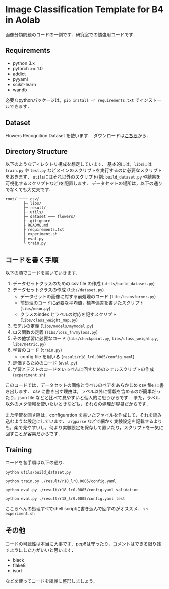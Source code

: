 # Image Classification Template for B4 in Aolab

画像分類問題のコードの一例です．研究室での勉強用コードです．

## Requirements

* python 3.x
* pytorch >= 1.0
* addict
* pyyaml
* scikit-learn
* wandb

必要なpythonパッケージは，`pip install -r requirements.txt` でインストールできます．

## Dataset

Flowers Recognition Dataset を使います．
ダウンロードは[こちら](https://www.kaggle.com/alxmamaev/flowers-recognition/download)から．

## Directory Structure

以下のようなディレクトリ構成を想定しています．
基本的には，`libs`には `train.py` や `test.py` などメインのスクリプトを実行するのに必要なスクリプトをおきます．
`utils`にはそれ以外のスクリプト(例: `build_dataset.py` や結果を可視化するスクリプトなど)を配置します．
データセットの場所は，以下の通りでなくても大丈夫です．

```Directory Structure
root/ ──── csv/
        ├─ libs/
        ├─ result/
        ├─ utils/
        ├─ dataset ─── flowers/
        ├ .gitignore
        ├ README.md
        ├ requirements.txt
        ├ experiment.sh
        ├ eval.py
        └ train.py
```

## コードを書く手順

以下の順でコードを書いていきます．

1. データセットクラスのための csv file の作成 (`utils/build_dataset.py`)
2. データセットクラスの作成 (`libs/dataset.py`)
    - データセットの画像に対する前処理のコード (`libs/transformer.py`)
    - 前処理のコードに必要な平均値，標準偏差を書いたスクリプト (`libs/mean.py`)
    - クラスのindex とラベルの対応を記すスクリプト (`libs/class_weight_map.py`)
3. モデルの定義 (`libs/models/mymodel.py`)
4. ロス関数の定義 (`libs/loss_fn/myloss.py`)
5. その他学習に必要なコード (`libs/checkpoint.py`, `libs/class_weight.py`, `libs/metric.py`)
6. 学習のコード (`train.py`)
    - config file を用いる (`result/r18_lr0.0005/config.yaml`)
7. 評価するためのコード (`eval.py`)
8. 学習とテストのコードをいっぺんに回すためのシェルスクリプトの作成 (`experiment.sh`)

このコードでは，データセットの画像とラベルのペアをあらかじめ csv file に書き出します．
csv に書き出す理由は，ラベル以外に情報を含めるのが簡単だったり，json file などと比べて見やすいと個人的に思うからです．
また，ラベル以外のメタ情報を使いたいときなども，それらの処理が容易だからです．

また学習を回す際は，configuration を書いたファイルを作成して，それを読み込むような設定にしています．
`argparse` などで細かく実験設定を記載するよりも，楽で見やすいし，何より実験設定を保存して置いたり，スクリプトを一気に回すことが容易だからです．

## Training

コードを各手順は以下の通り．

``` python utils/build_dataset.py ```

``` python train.py ./result/r18_lr0.0005/config.yaml ```

``` python eval.py ./result/r18_lr0.0005/config.yaml validation ```

``` python eval.py ./result/r18_lr0.0005/config.yaml test ```

ここらへんの処理すべてshell scriptに書き込んで回すのがオススメ．
``` sh experiment.sh ```

## その他

コードの可読性は本当に大事です．pep8は守ったり，コメントはできる限り残すようにした方がいいと思います．

* black
* flake8
* isort

などを使ってコードを綺麗に整形しましょう．
